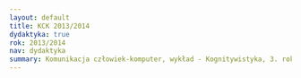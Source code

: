 ```yaml
---
layout: default
title: KCK 2013/2014
dydaktyka: true
rok: 2013/2014
nav: dydaktyka
summary: Komunikacja człowiek-komputer, wykład - Kognitywistyka, 3. rok, magisterskie
---
```

